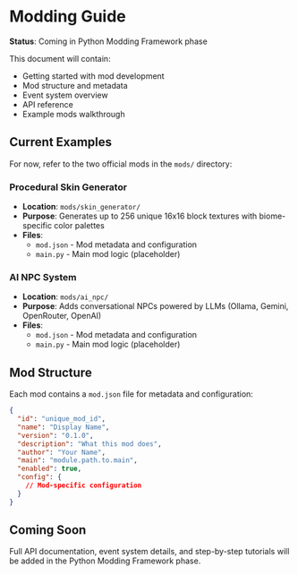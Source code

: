 # Modding Guide

**Status**: Coming in Python Modding Framework phase

This document will contain:
- Getting started with mod development
- Mod structure and metadata
- Event system overview
- API reference
- Example mods walkthrough

## Current Examples

For now, refer to the two official mods in the `mods/` directory:

### Procedural Skin Generator
- **Location**: `mods/skin_generator/`
- **Purpose**: Generates up to 256 unique 16x16 block textures with biome-specific color palettes
- **Files**: 
  - `mod.json` - Mod metadata and configuration
  - `main.py` - Main mod logic (placeholder)

### AI NPC System
- **Location**: `mods/ai_npc/`
- **Purpose**: Adds conversational NPCs powered by LLMs (Ollama, Gemini, OpenRouter, OpenAI)
- **Files**:
  - `mod.json` - Mod metadata and configuration
  - `main.py` - Main mod logic (placeholder)

## Mod Structure

Each mod contains a `mod.json` file for metadata and configuration:

```json
{
  "id": "unique_mod_id",
  "name": "Display Name",
  "version": "0.1.0",
  "description": "What this mod does",
  "author": "Your Name",
  "main": "module.path.to.main",
  "enabled": true,
  "config": {
    // Mod-specific configuration
  }
}
```

## Coming Soon

Full API documentation, event system details, and step-by-step tutorials will be added in the Python Modding Framework phase.
